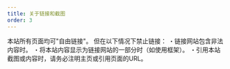 ```yaml
---
title: 关于链接和截图
order: 3
---
```


本站所有页面均可"自由链接"。
但在以下情况下禁止链接：
・链接网站包含非法内容时。
・将本站内容显示为链接网站的一部分时（如使用框架）。
・引用本站截图或内容时，请务必注明主页或引用页面的URL。
